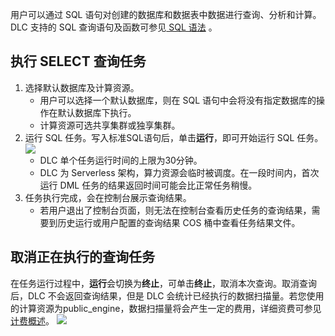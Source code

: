 用户可以通过 SQL 语句对创建的数据库和数据表中数据进行查询、分析和计算。DLC 支持的 SQL 查询语句及函数可参见[ SQL 语法](https://cloud.tencent.com/document/product/1342/61733) 。
## 执行 SELECT 查询任务
1. 选择默认数据库及计算资源。
	- 用户可以选择一个默认数据库，则在 SQL 语句中会将没有指定数据库的操作在默认数据库下执行。
	- 计算资源可选共享集群或独享集群。
2. 运行 SQL 任务。写入标准SQL语句后，单击**运行**，即可开始运行 SQL 任务。
![](https://qcloudimg.tencent-cloud.cn/raw/4e673ddbe2be463bed02eaef373c8cdc.png)
	- DLC 单个任务运行时间的上限为30分钟。
	- DLC 为 Serverless 架构，算力资源会临时被调度。在一段时间内，首次运行 DML 任务的结果返回时间可能会比正常任务稍慢。
3. 任务执行完成，会在控制台展示查询结果。
	- 若用户退出了控制台页面，则无法在控制台查看历史任务的查询结果，需要到历史运行或用户配置的查询结果 COS 桶中查看任务结果文件。

## 取消正在执行的查询任务
在任务运行过程中，**运行**会切换为**终止**，可单击**终止**，取消本次查询。取消查询后，DLC 不会返回查询结果，但是 DLC 会统计已经执行的数据扫描量。若您使用的计算资源为public_engine，数据扫描量将会产生一定的费用，详细资费可参见 [计费概述](https://cloud.tencent.com/document/product/1342/50371)。
![](https://qcloudimg.tencent-cloud.cn/raw/953bd16bb81cee40ea438f7281c20f20.png)
